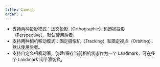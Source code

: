```yaml
---
title: Camera
order: 1
---
```


* 支持两种投影模式：正交投影（Orthographic）和透视投影（Perspective），默认使用后者。
* 支持两种相机移动模式：固定摄像机（Tracking）和固定视点（Orbiting），默认使用后者。
* 支持自定义相机动画，创建/保存当前相机状态作为一个 Landmark，可在多个 Landmark 间平滑切换。